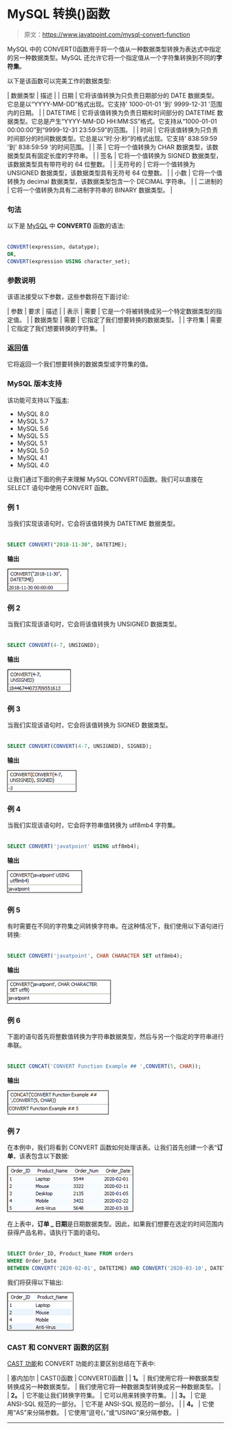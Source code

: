# MySQL 转换()函数

> 原文：<https://www.javatpoint.com/mysql-convert-function>

MySQL 中的 CONVERT()函数用于将一个值从一种数据类型转换为表达式中指定的另一种数据类型。MySQL 还允许它将一个指定值从一个字符集转换到不同的**字符集**。

以下是该函数可以完美工作的数据类型:

| 数据类型 | 描述 |
| 日期 | 它将该值转换为只负责日期部分的 DATE 数据类型。它总是以“YYYY-MM-DD”格式出现。它支持' 1000-01-01 '到' 9999-12-31 '范围内的日期。 |
| DATETIME | 它将该值转换为负责日期和时间部分的 DATETIME 数据类型。它总是产生“YYYY-MM-DD HH:MM:SS”格式。它支持从“1000-01-01 00:00:00”到“9999-12-31 23:59:59”的范围。 |
| 时间 | 它将该值转换为只负责时间部分的时间数据类型。它总是以“时:分:秒”的格式出现。它支持' 838:59:59 '到' 838:59:59 '的时间范围。 |
| 茶 | 它将一个值转换为 CHAR 数据类型，该数据类型具有固定长度的字符串。 |
| 签名 | 它将一个值转换为 SIGNED 数据类型，该数据类型具有带符号的 64 位整数。 |
| 无符号的 | 它将一个值转换为 UNSIGNED 数据类型，该数据类型具有无符号 64 位整数。 |
| 小数 | 它将一个值转换为 decimal 数据类型，该数据类型包含一个 DECIMAL 字符串。 |
| 二进制的 | 它将一个值转换为具有二进制字符串的 BINARY 数据类型。 |

### 句法

以下是 [MySQL](https://www.javatpoint.com/mysql-tutorial) 中 **CONVERT()** 函数的语法:

```sql

CONVERT(expression, datatype);
OR,
CONVERT(expression USING character_set);

```

### 参数说明

该语法接受以下参数，这些参数将在下面讨论:

| 参数 | 要求 | 描述 |
| 表示 | 需要 | 它是一个将被转换成另一个特定数据类型的指定值。 |
| 数据类型 | 需要 | 它指定了我们想要转换的数据类型。 |
| 字符集 | 需要 | 它指定了我们想要转换的字符集。 |

### 返回值

它将返回一个我们想要转换的数据类型或字符集的值。

### MySQL 版本支持

该功能可支持以下[版本](https://www.javatpoint.com/mysql-versions):

*   MySQL 8.0
*   MySQL 5.7
*   MySQL 5.6
*   MySQL 5.5
*   MySQL 5.1
*   MySQL 5.0
*   MySQL 4.1
*   MySQL 4.0

让我们通过下面的例子来理解 MySQL CONVERT()函数。我们可以直接在 SELECT 语句中使用 CONVERT 函数。

### 例 1

当我们实现该语句时，它会将该值转换为 DATETIME 数据类型。

```sql

SELECT CONVERT("2018-11-30", DATETIME);

```

**输出**

![MySQL Convert() Function](img/ebb595d52072398d3f0199cc71210db4.png)

### 例 2

当我们实现该语句时，它会将该值转换为 UNSIGNED 数据类型。

```sql

SELECT CONVERT(4-7, UNSIGNED);

```

**输出**

![MySQL Convert() Function](img/247204fc66a98d5b0b7f24b5e232cf99.png)

### 例 3

当我们实现该语句时，它会将该值转换为 SIGNED 数据类型。

```sql

SELECT CONVERT(CONVERT(4-7, UNSIGNED), SIGNED);

```

**输出**

![MySQL Convert() Function](img/0fda4a1ad3458b73fb548d4e983c26c8.png)

### 例 4

当我们实现该语句时，它会将字符串值转换为 utf8mb4 字符集。

```sql

SELECT CONVERT('javatpoint' USING utf8mb4);

```

**输出**

![MySQL Convert() Function](img/33cb45d50d7ba411a7f5d4f3d878ec7f.png)

### 例 5

有时需要在不同的字符集之间转换字符串。在这种情况下，我们使用以下语句进行转换:

```sql

SELECT CONVERT('javatpoint', CHAR CHARACTER SET utf8mb4);

```

**输出**

![MySQL Convert() Function](img/8b5df3a48491edea7dfe19f8690d18d6.png)

### 例 6

下面的语句首先将整数值转换为字符串数据类型，然后与另一个指定的字符串进行串联。

```sql

SELECT CONCAT('CONVERT Function Example ## ',CONVERT(5, CHAR));

```

**输出**

![MySQL Convert() Function](img/b02344d9e7d79de74009707ab1e647a7.png)

### 例 7

在本例中，我们将看到 CONVERT 函数如何处理该表。让我们首先创建一个表“**订单**，该表包含以下数据:

![MySQL Convert() Function](img/b6d9fc2b628c8e54cd84984705951abd.png)

在上表中，**订单 _ 日期**是日期数据类型。因此，如果我们想要在选定的时间范围内获得产品名称，请执行下面的语句。

```sql

SELECT Order_ID, Product_Name FROM orders 
WHERE Order_Date 
BETWEEN CONVERT('2020-02-01', DATETIME) AND CONVERT('2020-03-10', DATETIME);

```

我们将获得以下输出:

![MySQL Convert() Function](img/b82e4cadcdb92676587a2ecee45b1488.png)

### CAST 和 CONVERT 函数的区别

[CAST 功能](https://www.javatpoint.com/mysql-cast-function)和 CONVERT 功能的主要区别总结在下表中:

| 塞内加尔 | CAST()函数 | CONVERT()函数 |
| **1。** | 我们使用它将一种数据类型转换成另一种数据类型。 | 我们使用它将一种数据类型转换成另一种数据类型。 |
| **2。** | 它不能让我们转换字符集。 | 它可以用来转换字符集。 |
| **3。** | 它是 ANSI-SQL 规范的一部分。 | 它不是 ANSI-SQL 规范的一部分。 |
| **4。** | 它使用“AS”来分隔参数。 | 它使用“逗号(，”或“USING”来分隔参数。 |

* * *